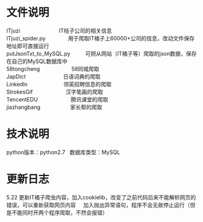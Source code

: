 文件说明
=========
ITjuzi                          IT桔子公司的相关信息<br>
  ITjuzi_spider.py                用于爬取IT橘子上60000+公司的信息，改动文件保存地址即可直接运行<br>
  putJsonTxt_to_MySQL.py          可把从网站（IT橘子等）爬取的json数据，保存在自己的MySQL数据库中<br>
58tongcheng                     58同城爬取<br>
JapDict                         日语词典的爬取<br>
Linkedln                        领英招聘信息的爬取<br>
StrokesGif                      汉字笔画的爬取<br>
TencentEDU                      腾讯课堂的爬取<br>
jiazhangbang                    家长帮的爬取<br>

技术说明
=========
python版本：python2.7   数据库类型：MySQL


更新日志
======
5.22 更新IT橘子爬虫内容，加入cookielib，改变了之前代码后来不能解析网页的错误，可以重新获取网页内容
     加入抛出异常语句，程序不会无故停止运行（但是不能同时开两个程序爬取，不然会报错）
     
     
     
